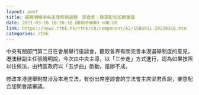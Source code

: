 ```yaml
---
layout: post
title: 張曉明稱中央主導修例過程　梁君彥：樂意配合加開會議
date: 2021-03-16 18:26:16.000000000 +08:00
link: https://news.rthk.hk/rthk/ch/component/k2/1580911-20210316.htm
categories: rthk
---
```


中央有關部門第二日在會展舉行座談會，聽取各界有關完善本港選舉制度的意見。港澳辦副主任張曉明說，今次由中央主導，以「三步走」方式進行，認為如果按照以往做法，由特區政府以「五步曲」啟動，是辦不成。

修改本港選舉制度涉及本地立法，有份出席座談會的立法會主席梁君彥說，樂意配合加開會議審議。
